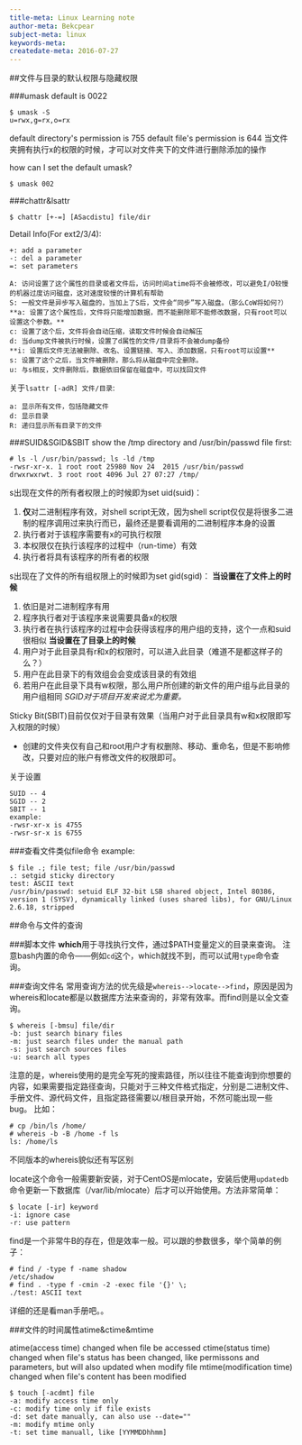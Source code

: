 ```yaml
---
title-meta: Linux Learning note
author-meta: Bekcpear
subject-meta: linux
keywords-meta: 
createdate-meta: 2016-07-27
---
```


##文件与目录的默认权限与隐藏权限

###umask
default is 0022
```
$ umask -S
u=rwx,g=rx,o=rx
```
default directory's permission is 755
default file's permission is 644
当文件夹拥有执行x的权限的时候，才可以对文件夹下的文件进行删除添加的操作

how can I set the default umask?
```
$ umask 002
```

###chattr&lsattr
```
$ chattr [+-=] [ASacdistu] file/dir
```
Detail Info(For ext2/3/4):
```
+: add a parameter
-: del a parameter
=: set parameters

A: 访问设置了这个属性的目录或者文件后，访问时间atime将不会被修改，可以避免I/O较慢的机器过度访问磁盘，这对速度较慢的计算机有帮助
S: 一般文件是异步写入磁盘的，当加上了S后，文件会“同步”写入磁盘。（那么CoW将如何?）
**a: 设置了这个属性后，文件将只能增加数据，而不能删除耶不能修改数据，只有root可以设置这个参数。**
c: 设置了这个后，文件将会自动压缩，读取文件时候会自动解压
d: 当dump文件被执行时候，设置了d属性的文件/目录将不会被dump备份
**i: 设置后文件无法被删除、改名、设置链接、写入、添加数据，只有root可以设置**
s: 设置了这个之后，当文件被删除，那么将从磁盘中完全删除。
u: 与s相反，文件删除后，数据依旧保留在磁盘中，可以找回文件
```
关于`lsattr [-adR] 文件/目录`:
```
a: 显示所有文件，包括隐藏文件
d: 显示目录
R: 递归显示所有目录下的文件
```

###SUID&SGID&SBIT
show the /tmp directory and /usr/bin/passwd file first:
```
# ls -l /usr/bin/passwd; ls -ld /tmp
-rwsr-xr-x. 1 root root 25980 Nov 24  2015 /usr/bin/passwd
drwxrwxrwt. 3 root root 4096 Jul 27 07:27 /tmp/
```
s出现在文件的所有者权限上的时候即为set uid(suid)：
1. **仅**对二进制程序有效，对shell script无效，因为shell script仅仅是将很多二进制的程序调用过来执行而已，最终还是要看调用的二进制程序本身的设置
2. 执行者对于该程序需要有x的可执行权限
3. 本权限仅在执行该程序的过程中（run-time）有效
4. 执行者将具有该程序的所有者的权限

s出现在了文件的所有组权限上的时候即为set gid(sgid)：
**当设置在了文件上的时候**
1. 依旧是对二进制程序有用
2. 程序执行者对于该程序来说需要具备x的权限
3. 执行者在执行该程序的过程中会获得该程序的用户组的支持，这个一点和suid很相似
**当设置在了目录上的时候**
1. 用户对于此目录具有r和x的权限时，可以进入此目录（难道不是都这样子的么？）
2. 用户在此目录下的有效组会会变成该目录的有效组
3. 若用户在此目录下具有w权限，那么用户所创建的新文件的用户组与此目录的用户组相同
*SGID对于项目开发来说尤为重要。*

Sticky Bit(SBIT)目前仅仅对于目录有效果（当用户对于此目录具有w和x权限即写入权限的时候）
+ 创建的文件夹仅有自己和root用户才有权删除、移动、重命名，但是不影响修改，只要对应的账户有修改文件的权限即可。

关于设置
```
SUID -- 4
SGID -- 2
SBIT -- 1
example:
-rwsr-xr-x is 4755
-rwsr-sr-x is 6755
```

###查看文件类似file命令
example:
```
$ file .; file test; file /usr/bin/passwd
.: setgid sticky directory
test: ASCII text
/usr/bin/passwd: setuid ELF 32-bit LSB shared object, Intel 80386, version 1 (SYSV), dynamically linked (uses shared libs), for GNU/Linux 2.6.18, stripped
```


##命令与文件的查询

###脚本文件
**which**用于寻找执行文件，通过$PATH变量定义的目录来查询。
注意bash内置的命令——例如`cd`这个，which就找不到，而可以试用`type`命令查询。

###查询文件名
常用查询方法的优先级是`whereis-->locate-->find`，原因是因为whereis和locate都是以数据库方法来查询的，非常有效率。而find则是以全文查询。
```
$ whereis [-bmsu] file/dir
-b: just search binary files
-m: just search files under the manual path
-s: just search sources files
-u: search all types 
```
注意的是，whereis使用的是完全写死的搜索路径，所以往往不能查询到你想要的内容，如果需要指定路径查询，只能对于三种文件格式指定，分别是二进制文件、手册文件、源代码文件，且指定路径需要以/根目录开始，不然可能出现一些bug。
比如：
```
# cp /bin/ls /home/
# whereis -b -B /home -f ls
ls: /home/ls
```
不同版本的whereis貌似还有写区别

locate这个命令一般需要新安装，对于CentOS是mlocate，安装后使用`updatedb`命令更新一下数据库（/var/lib/mlocate）后才可以开始使用。方法非常简单：
```
$ locate [-ir] keyword
-i: ignore case
-r: use pattern
```

find是一个非常牛B的存在，但是效率一般。可以跟的参数很多，举个简单的例子：
```
# find / -type f -name shadow
/etc/shadow
# find . -type f -cmin -2 -exec file '{}' \;
./test: ASCII text
```
详细的还是看man手册吧。。

###文件的时间属性atime&ctime&mtime

atime(access time) changed when file be accessed
ctime(status time) changed when file's status has been changed, like permissons and parameters, but will also updated when modify file
mtime(modification time) changed when file's content has been modified

```
$ touch [-acdmt] file
-a: modify access time only
-c: modify time only if file exists
-d: set date manually, can also use --date=""
-m: modify mtime only
-t: set time manuall, like [YYMMDDhhmm]
```
